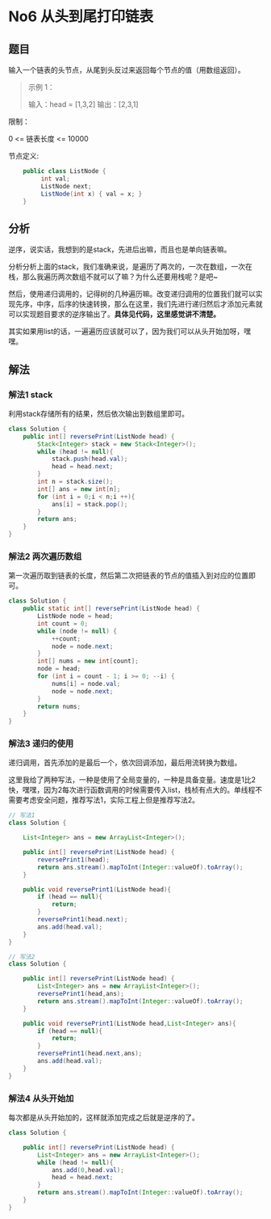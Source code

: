 # No6 从头到尾打印链表

## 题目

输入一个链表的头节点，从尾到头反过来返回每个节点的值（用数组返回）。

> 示例 1：
>
> 输入：head = [1,3,2]
> 输出：[2,3,1]


限制：

0 <= 链表长度 <= 10000

节点定义:

```java
    public class ListNode {
         int val;
         ListNode next;
         ListNode(int x) { val = x; }
    }
```

## 分析

逆序，说实话，我想到的是stack，先进后出嘛，而且也是单向链表嘛。

分析分析上面的stack，我们准确来说，是遍历了两次的，一次在数组，一次在栈，那么我遍历两次数组不就可以了嘛？为什么还要用栈呢？是吧~

然后，使用递归调用的，记得树的几种遍历嘛。改变递归调用的位置我们就可以实现先序，中序，后序的快速转换，那么在这里，我们先进行递归然后才添加元素就可以实现题目要求的逆序输出了。**具体见代码，这里感觉讲不清楚。**

其实如果用list的话，一遍遍历应该就可以了，因为我们可以从头开始加呀，嘿嘿。

## 解法

### 解法1 stack

利用stack存储所有的结果，然后依次输出到数组里即可。

```java
class Solution {
    public int[] reversePrint(ListNode head) {
        Stack<Integer> stack = new Stack<Integer>();
        while (head != null){
            stack.push(head.val);
            head = head.next;
        }
        int n = stack.size();
        int[] ans = new int[n];
        for (int i = 0;i < n;i ++){
            ans[i] = stack.pop();
        }
        return ans;
    }
}
```

### 解法2 两次遍历数组

第一次遍历取到链表的长度，然后第二次把链表的节点的值插入到对应的位置即可。

```java
class Solution {
    public static int[] reversePrint(ListNode head) {
        ListNode node = head;
        int count = 0;
        while (node != null) {
            ++count;
            node = node.next;
        }
        int[] nums = new int[count];
        node = head;
        for (int i = count - 1; i >= 0; --i) {
            nums[i] = node.val;
            node = node.next;
        }
        return nums;
    }
}
```

### 解法3 递归的使用

递归调用，首先添加的是最后一个，依次回调添加，最后用流转换为数组。

这里我给了两种写法，一种是使用了全局变量的，一种是具备变量。速度是1比2快，嘿嘿，因为2每次进行函数调用的时候需要传入list，栈桢有点大的。单线程不需要考虑安全问题，推荐写法1，实际工程上但是推荐写法2。

```java
// 写法1
class Solution {

    List<Integer> ans = new ArrayList<Integer>();

    public int[] reversePrint(ListNode head) {
        reversePrint1(head);
        return ans.stream().mapToInt(Integer::valueOf).toArray();
    }

    public void reversePrint1(ListNode head){
        if (head == null){
            return;
        }
        reversePrint1(head.next);
        ans.add(head.val);
    }
}

// 写法2
class Solution {

    public int[] reversePrint(ListNode head) {
        List<Integer> ans = new ArrayList<Integer>();
        reversePrint1(head,ans);
        return ans.stream().mapToInt(Integer::valueOf).toArray();
    }

    public void reversePrint1(ListNode head,List<Integer> ans){
        if (head == null){
            return;
        }
        reversePrint1(head.next,ans);
        ans.add(head.val);
    }
}
```

### 解法4 从头开始加

每次都是从头开始加的，这样就添加完成之后就是逆序的了。

```java
class Solution {

    public int[] reversePrint(ListNode head) {
        List<Integer> ans = new ArrayList<Integer>();
        while (head != null){
            ans.add(0,head.val);
            head = head.next;
        }
        return ans.stream().mapToInt(Integer::valueOf).toArray();
    }
}
```



